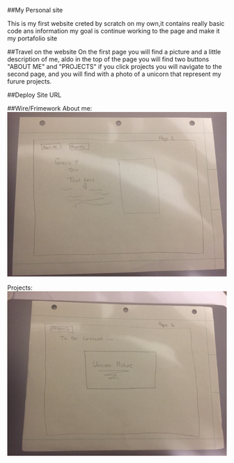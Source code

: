##My Personal site

This is my first website creted by scratch on my own,it contains really basic code ans information my goal is continue working to the page and make it my portafolio site 

##Travel on the website 
On the first page you will find a picture and a little description of me, aldo in the top of the page you will find two
buttons "ABOUT ME" and "PROJECTS" if you click projects you will navigate to the second page, and you will find with a photo of a unicorn that represent my furure projects.

##Deploy Site URL


##Wire/Frimework
About me: 
![alt text](./IMG-8390.jpg "About me wireframe")

Projects:
![alt text](./IMG-8391.jpg "Projects wireframe")

